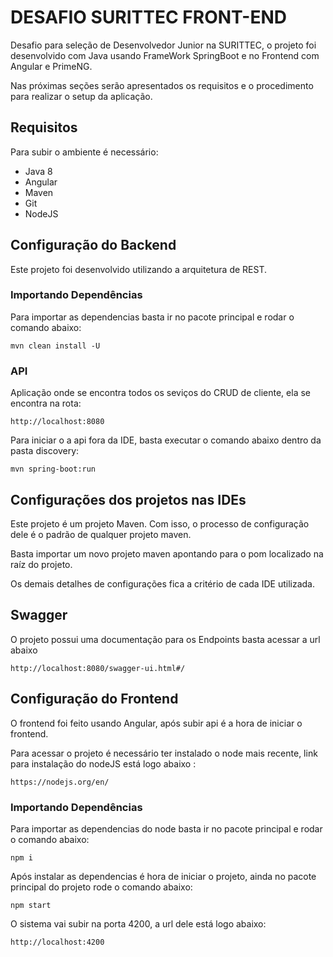 # DESAFIO SURITTEC FRONT-END

Desafio para seleção de Desenvolvedor Junior na SURITTEC, o projeto foi desenvolvido com Java usando FrameWork SpringBoot e no Frontend com Angular e PrimeNG.

Nas próximas seções serão apresentados os requisitos e o procedimento para realizar o setup da aplicação.

## Requisitos

Para subir o ambiente é necessário:

* Java 8
* Angular
* Maven
* Git
* NodeJS

## Configuração do Backend

Este projeto foi desenvolvido utilizando a arquitetura de REST.

### Importando Dependências

Para importar as dependencias basta ir no pacote principal e rodar o comando abaixo:

    mvn clean install -U
	

### API

Aplicação onde se encontra todos os seviços do CRUD de cliente, ela se encontra na rota:

    http://localhost:8080

Para iniciar o a api fora da IDE, basta executar o comando abaixo dentro da pasta discovery:
 
    mvn spring-boot:run	
	
	
## Configurações dos projetos nas IDEs

Este projeto é um projeto Maven. Com isso, o processo de configuração dele é o padrão de qualquer projeto maven.

Basta importar um novo projeto maven apontando para o pom localizado na raíz do projeto.

Os demais detalhes de configurações fica a critério de cada IDE utilizada.	

## Swagger

O projeto possui uma documentação para os Endpoints basta acessar a url abaixo

    http://localhost:8080/swagger-ui.html#/

## Configuração do Frontend

O frontend foi feito usando Angular, após subir api é a hora de iniciar o frontend.

Para acessar o projeto é necessário ter instalado o node mais recente, link para instalação do nodeJS está logo abaixo : 

	https://nodejs.org/en/

### Importando Dependências

Para importar as dependencias do node basta ir no pacote principal e rodar o comando abaixo:

    npm i

Após instalar as dependencias é hora de iniciar o projeto, ainda no pacote principal do projeto rode o comando abaixo:

	npm start

O sistema vai subir na porta 4200, a url dele está logo abaixo:

	http://localhost:4200

	


